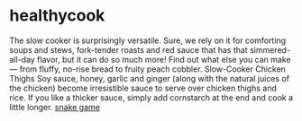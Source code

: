 # healthycook
The slow cooker is surprisingly versatile. Sure, we rely on it for comforting soups and stews, fork-tender roasts and red sauce that has that simmered-all-day flavor, but it can do so much more! Find out what else you can make — from fluffy, no-rise bread to fruity peach cobbler.
Slow-Cooker Chicken Thighs
Soy sauce, honey, garlic and ginger (along with the natural juices of the chicken) become irresistible sauce to serve over chicken thighs and rice. If you like a thicker sauce, simply add cornstarch at the end and cook a little longer.
[snake game](https://snake-game.io)
